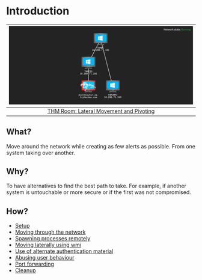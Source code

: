 # Introduction

| ![THM Network AD Lateral Movement and Pivoting](../../_static/images/pivoting.png)
|:--:|
| [THM Room: Lateral Movement and Pivoting](https://tryhackme.com/room/lateralmovementandpivoting) |

## What?

Move around the network while creating as few alerts as possible. From one system taking over another.

## Why?

To have alternatives to find the best path to take. For example, if another system is untouchable or more secure or if the first was 
not compromised.

## How?

* [Setup](setup.md)
* [Moving through the network](moving.md)
* [Spawning processes remotely](spawning.md)
* [Moving laterally using wmi](lateral.md)
* [Use of alternate authentication material](auth.md)
* [Abusing user behaviour](behaviour.md)
* [Port forwarding](portforward.md)
* [Cleanup](cleanup.md)

